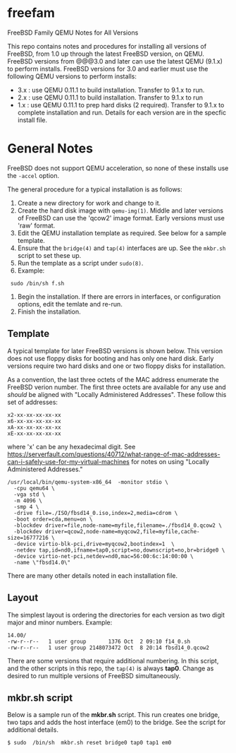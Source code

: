 # freefam
FreeBSD Family QEMU Notes for All Versions

This repo contains notes and procedures for installing all versions of FreeBSD, from 1.0 up through the latest FreeBSD version, on QEMU.
FreeBSD versions from @@@3.0 and later can use the latest QEMU (9.1.x) to perform installs.
FreeBSD versions for 3.0 and earlier must use the following QEMU versions to perform installs:
* 3.x : use QEMU 0.11.1 to build installation.  Transfer to 9.1.x to run.
* 2.x : use QEMU 0.11.1 to build installation.  Transfer to 9.1.x to run
* 1.x : use QEMU 0.11.1 to prep hard disks (2 required).  Transfer to 9.1.x to complete installation and run.
Details for each version are in the specfic install file.

# General Notes

FreeBSD does not support QEMU acceleration, so none of these installs use the ```-accel``` option.

The general procedure for a typical installation is as follows:
1. Create a new directory for work and change to it.
1. Create the hard disk image with ```qemu-img(1)```.
   Middle and later versions of FreeBSD can use the 'qcow2' image format.
   Early versions must use 'raw' format.
1. Edit the QEMU installation template as required.  See below for a sample template.
1. Ensure that the ```bridge(4)``` and ```tap(4)``` interfaces are up.  See the ```mkbr.sh``` script to set these up.
1. Run the template as a script under ```sudo(8)```.
1. Example:
````
 sudo /bin/sh f.sh
````
1. Begin the installation.  If there are errors in interfaces, or configuration options, edit the temlate and re-run.
1. Finish the installation.

## Template
A typical template for later FreeBSD versions is shown below.
This version does not use floppy disks for booting and has only one hard disk.
Early versions require two hard disks and one or two floppy disks for installation.

As a convention, the last three octets of the MAC address enumerate the FreeBSD verion number.
The first three octets are available for any use and *should* be aligned with "Locally Administered Addresses".
These follow this set of addresses:
````
x2-xx-xx-xx-xx-xx
x6-xx-xx-xx-xx-xx
xA-xx-xx-xx-xx-xx
xE-xx-xx-xx-xx-xx
````
where 'x' can be any hexadecimal digit.
See https://serverfault.com/questions/40712/what-range-of-mac-addresses-can-i-safely-use-for-my-virtual-machines for notes on using "Locally Administered Addresses."


````
/usr/local/bin/qemu-system-x86_64  -monitor stdio \
  -cpu qemu64 \
  -vga std \
  -m 4096 \
  -smp 4 \
  -drive file=./ISO/fbsd14_0.iso,index=2,media=cdrom \
  -boot order=cda,menu=on \
  -blockdev driver=file,node-name=myfile,filename=./fbsd14_0.qcow2 \
  -blockdev driver=qcow2,node-name=myqcow2,file=myfile,cache-size=16777216 \
  -device virtio-blk-pci,drive=myqcow2,bootindex=1  \
  -netdev tap,id=nd0,ifname=tap0,script=no,downscript=no,br=bridge0 \
  -device virtio-net-pci,netdev=nd0,mac=56:00:6c:14:00:00 \
  -name \"fbsd14.0\"
````
There are many other details noted in each installation file.

## Layout
The simplest layout is ordering the directories for each version as two digit major and minor numbers.
Example:
````
14.00/
-rw-r--r--   1 user group       1376 Oct  2 09:10 f14_0.sh
-rw-r--r--   1 user group 2148073472 Oct  8 20:14 fbsd14_0.qcow2
````
There are some versions that require additional numbering.
In this script, and the other scripts in this repo, the ```tap(4)``` is always **tap0**.
Change as desired to run multiple versions of FreeBSD simultaneously.

## mkbr.sh script
Below is a sample run of the **mkbr.sh** script.
This run creates one bridge, two taps and adds the host interface (em0) to the bridge.
See the script for additional details.
````
$ sudo  /bin/sh  mkbr.sh reset bridge0 tap0 tap1 em0
````


